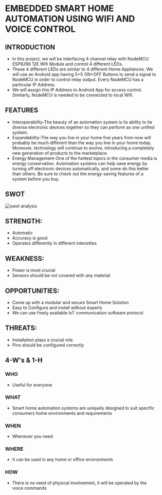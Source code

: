 # EMBEDDED SMART HOME AUTOMATION USING WIFI AND VOICE CONTROL #

## INTRODUCTION ##
* In this project, we will be interfacing 4 channel relay with NodeMCU ESP8266 12E Wifi Module and control 4 different LEDs. 
* These 4 different LEDs are similar to 4 different Home Appliances. We will use an Android app having 5+5 ON+OFF Buttons to send a signal to NodeMCU in order to control relay output. Every NodeMCU has a particular IP Address. 
* We will assign this IP Address to Android App for access control. Similarly, NodeMCU is needed to be connected to local Wifi.

## FEATURES ##
* Interoperability-The beauty of an automation system is its ability to tie diverse electronic devices together so they can perform as one unified system. 
* Expandability-The way you live in your home five years from now will probably be much different than the way you live in your home today. Moreover, technology will continue to evolve, introducing a completely new generation of products to the marketplace.
* Energy Management-One of the hottest topics in the consumer media is energy conservation. Automation systems can help save energy by turning off electronic devices automatically, and some do this better than others. Be sure to check out the energy-saving features of a system before you buy.

## SWOT ##

![swot analysis](https://user-images.githubusercontent.com/102134305/164883820-5bca14da-0013-485a-8eda-a1f2613dd917.jpg)

## STRENGTH: ##
* Automatic
* Accuracy is good
* Operates differently in different intensities

## WEAKNESS: ##
* Power is most crucial
* Sensors should be not covered with any material

## OPPORTUNITIES: ##
* Come up with a modular and secure Smart Home Solution 
* Easy to Configure and install without experts
* We can use freely available IoT communication software protocol

## THREATS: ##
* Installation plays a crucial role
* Pins should be configured correctly

## 4-W's & 1-H ##

### WHO ###
* Useful for everyone

### WHAT ###
* Smart home automation systems are uniquely designed to suit specific consumers home environments and requirements

### WHEN ###
* Whenever you need

### WHERE ###
* It can be used in any home or office environments

### HOW ###
* There is no need of physical involvement, it will be operated by the voice commands 

